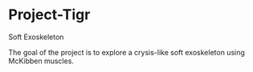 # Project-Tigr
Soft Exoskeleton

The goal of the project is to explore a crysis-like soft exoskeleton using McKibben muscles.
